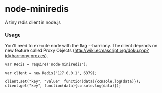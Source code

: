 node-miniredis
==============

A tiny redis client in node.js!

### Usage

You'll need to execute node with the flag --harmony. The client depends on new
feature called Proxy Objects (http://wiki.ecmascript.org/doku.php?id=harmony:proxies).

    var Redis = require('node-miniredis');

    var client = new Redis("127.0.0.1", 6379);

    client.set("key", "value", function(data){console.log(data)});
    client.get("key", function(data){console.log(data)});
